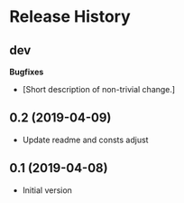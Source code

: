 Release History
===============

dev
---

**Bugfixes**

-   \[Short description of non-trivial change.\]

0.2 (2019-04-09)
------------------

-   Update readme and consts adjust

0.1 (2019-04-08)
------------------

-   Initial version
